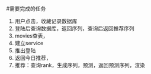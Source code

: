 #需要完成的任务
1. 用户点击，收藏记录数据库
2. 登陆后查询数据库，返回序列，查询后返回推荐序列
3. movies查表，
4. 建立service
5. 推出登陆
6. 返回今日推荐，
7. 推荐：查询rank，生成序列，预测，返回预测序列，渲染